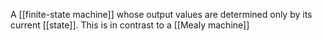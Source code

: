 A [[finite-state machine]] whose output values are determined only by its current [[state]]. This is in contrast to a [[Mealy machine]]